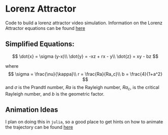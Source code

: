 # Lorenz Attractor

Code to build a lorenz attractor video simulation. Information on the Lorenz Attractor equations
can be found [here](http://mathworld.wolfram.com/LorenzAttractor.html)

## Simplified Equations:

$$
\dot{x} = \sigma (y-x)\\
\dot{y} = -xz + rx - y\\
\dot{z} = xy - bz
$$

where 
$$
\sigma = \frac{\nu}{\kappa}\\
r = \frac{Ra}{Ra_c}\\
b = \frac{4}{1+a^2}
$$
and $\sigma$ is the Prandtl number, $Ra$ is the Rayleigh number, $Ra_c$, is the critical Rayleigh number, and $b$ is the geometric factor.

## Animation Ideas

I plan on doing this in `julia`, so a good place to get hints on how to animate the trajectory can be found
[here](https://genkuroki.github.io/documents/Jupyter/20170624%20Examples%20of%20animations%20in%20Julia%20by%20PyPlot%20and%20matplotlib.animation.html)
